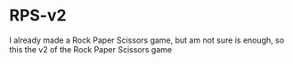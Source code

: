 # RPS-v2

I already made a Rock Paper Scissors game, but am not sure is enough, so this the v2 of the Rock Paper Scissors game